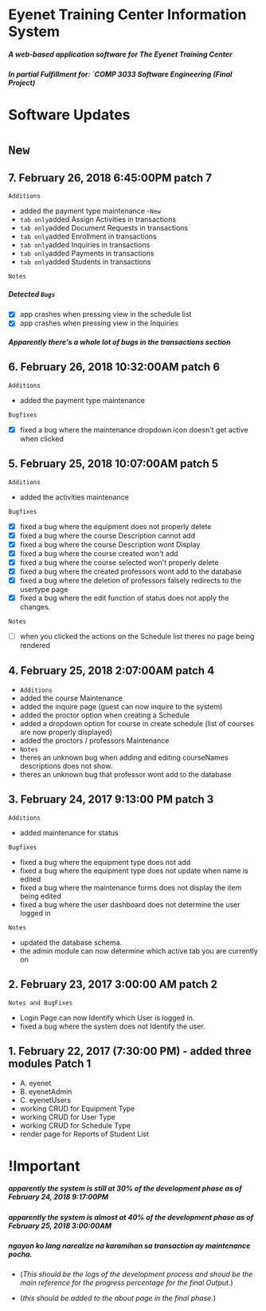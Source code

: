 # Eyenet Training Center Information System
##### A web-based application software for The Eyenet Training Center
##### In partial Fulfillment for: `COMP 3033 Software Engineering (Final Project)

# Software Updates

# `New`

## 7. February 26, 2018 6:45:00PM patch 7
`Additions`
- added the payment type maintenance
-`New`
- `tab only`added Assign Activities in transactions 
- `tab only`added Document Requests in transactions 
- `tab only`added Enrollment in transactions 
- `tab only`added Inquiries in transactions 
- `tab only`added Payments in transactions 
- `tab only`added Students in transactions 

`Notes`
##### Detected `Bugs`
- [x] app crashes when pressing view in the schedule list 
- [x] app crashes when pressing view in the Inquiries

##### Apparently there's a whole lot of bugs in the transactions section 

## 6. February 26, 2018 10:32:00AM patch 6
`Additions`
- added the payment type maintenance

`Bugfixes`
- [x] fixed a bug where the maintenance dropdown icon doesn't get active when clicked

## 5. February 25, 2018 10:07:00AM patch 5
`Additions` 
- added the activities maintenance

`Bugfixes`
- [x] fixed a bug where the equipment does not properly delete
- [x] fixed a bug where the course Description cannot add
- [x] fixed a bug where the course Description wont Display
- [x] fixed a bug where the course created won't add
- [x] fixed a bug where the course selected won't properly delete
- [x] fixed a bug where the created professors wont add to the database
- [x] fixed a bug where the deletion of professors falsely redirects to the usertype page
- [x] fixed a bug where the edit function of status does not apply the changes.  

`Notes`
- [ ] when you clicked the actions on the Schedule list theres no page being rendered

## 4. February 25, 2018 2:07:00AM patch 4
- `Additions` 
- added the course Maintenance
- added the inquire page (guest can now inquire to the system)
- added the proctor option when creating a Schedule 
- added a dropdown option for course in create schedule (list of courses are now properly displayed)
- added the proctors / professors Maintenance
- `Notes`
- theres an unknown bug when adding and editing courseNames descriptions does not show.
- theres an unknown bug that professor wont add to the database

## 3. February 24, 2017 9:13:00 PM patch 3

`Additions`
- added maintenance for status

`Bugfixes`
- fixed a bug where the equipment type does not add
- fixed a bug where the equipment type does not update when name is edited
- fixed a bug where the maintenance forms does not display the item being edited
- fixed a bug where the user dashboard does not determine the user logged in

`Notes`
- updated the database schema.
- the admin module can now determine which active tab you are currently on 

## 2. February 23, 2017 3:00:00 AM patch 2
`Notes and BugFixes`
- Login Page can now Identify which User is logged in. 
- fixed a bug where the system does not Identify the user.


## 1. February 22, 2017  (7:30:00 PM) - added three modules  Patch 1
- A. eyenet
- B. eyenetAdmin
- C. eyenetUsers
- working CRUD for Equipment Type
- working CRUD for User Type
- working CRUD for Schedule Type
- render page for Reports of Student List







# !Important

##### apparently the system is still at 30% of the development phase as of February 24, 2018 9:17:00PM

##### apparently the system is almost at 40% of the development phase as of February 25, 2018 3:00:00AM

##### ngayon ko lang narealize na karamihan sa transaction ay maintenance pocha.


- (*This should be the logs of the development process and shoud be the main reference for the progress percentage for the final Output.*)

- (*this should be added to the about page in the final phase.*)